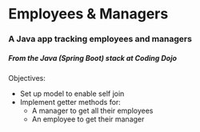 # Employees & Managers

### A Java app tracking employees and managers
##### From the Java (Spring Boot) stack at Coding Dojo


Objectives:
* Set up model to enable self join
* Implement getter methods for:
  * A manager to get all their employees
  * An employee to get their manager

